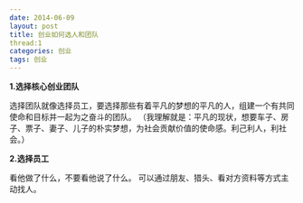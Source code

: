```yaml
---
date: 2014-06-09
layout: post
title: 创业如何选人和团队
thread:1
categories: 创业
tags: 创业
---
```


**1.选择核心创业团队**

选择团队就像选择员工，要选择那些有着平凡的梦想的平凡的人，组建一个有共同使命和目标并一起为之奋斗的团队。
（我理解就是：平凡的现状，想要车子、房子、票子、妻子、儿子的朴实梦想，为社会贡献价值的使命感。利己利人，利社会。）

**2.选择员工**

看他做了什么，不要看他说了什么。
可以通过朋友、猎头、看对方资料等方式主动找人。

